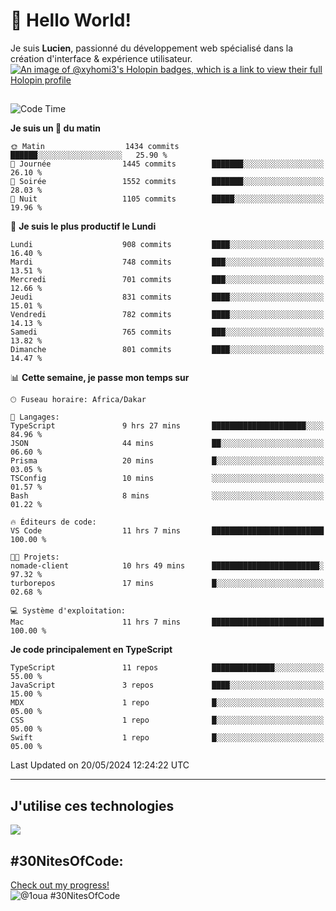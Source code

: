 # 👋 Hello World!

Je suis **Lucien**, passionné du développement web spécialisé dans la création d'interface & expérience utilisateur.
[![An image of @xyhomi3's Holopin badges, which is a link to view their full Holopin profile](https://holopin.me/xyhomi3)](https://holopin.io/@xyhomi3)

##

<!--START_SECTION:waka-->
![Code Time](http://img.shields.io/badge/Code%20Time-1%2C196%20hrs%2046%20mins-blue)

**Je suis un 🐤 du matin** 

```text
🌞 Matin                  1434 commits        ██████░░░░░░░░░░░░░░░░░░░   25.90 % 
🌆 Journée                1445 commits        ███████░░░░░░░░░░░░░░░░░░   26.10 % 
🌃 Soirée                 1552 commits        ███████░░░░░░░░░░░░░░░░░░   28.03 % 
🌙 Nuit                   1105 commits        █████░░░░░░░░░░░░░░░░░░░░   19.96 % 
```
📅 **Je suis le plus productif le Lundi** 

```text
Lundi                    908 commits         ████░░░░░░░░░░░░░░░░░░░░░   16.40 % 
Mardi                    748 commits         ███░░░░░░░░░░░░░░░░░░░░░░   13.51 % 
Mercredi                 701 commits         ███░░░░░░░░░░░░░░░░░░░░░░   12.66 % 
Jeudi                    831 commits         ████░░░░░░░░░░░░░░░░░░░░░   15.01 % 
Vendredi                 782 commits         ████░░░░░░░░░░░░░░░░░░░░░   14.13 % 
Samedi                   765 commits         ███░░░░░░░░░░░░░░░░░░░░░░   13.82 % 
Dimanche                 801 commits         ████░░░░░░░░░░░░░░░░░░░░░   14.47 % 
```


📊 **Cette semaine, je passe mon temps sur** 

```text
🕑︎ Fuseau horaire: Africa/Dakar

💬 Langages: 
TypeScript               9 hrs 27 mins       █████████████████████░░░░   84.96 % 
JSON                     44 mins             ██░░░░░░░░░░░░░░░░░░░░░░░   06.60 % 
Prisma                   20 mins             █░░░░░░░░░░░░░░░░░░░░░░░░   03.05 % 
TSConfig                 10 mins             ░░░░░░░░░░░░░░░░░░░░░░░░░   01.57 % 
Bash                     8 mins              ░░░░░░░░░░░░░░░░░░░░░░░░░   01.22 % 

🔥 Éditeurs de code: 
VS Code                  11 hrs 7 mins       █████████████████████████   100.00 % 

🐱‍💻 Projets: 
nomade-client            10 hrs 49 mins      ████████████████████████░   97.32 % 
turborepos               17 mins             █░░░░░░░░░░░░░░░░░░░░░░░░   02.68 % 

💻 Système d'exploitation: 
Mac                      11 hrs 7 mins       █████████████████████████   100.00 % 
```

**Je code principalement en TypeScript** 

```text
TypeScript               11 repos            ██████████████░░░░░░░░░░░   55.00 % 
JavaScript               3 repos             ████░░░░░░░░░░░░░░░░░░░░░   15.00 % 
MDX                      1 repo              █░░░░░░░░░░░░░░░░░░░░░░░░   05.00 % 
CSS                      1 repo              █░░░░░░░░░░░░░░░░░░░░░░░░   05.00 % 
Swift                    1 repo              █░░░░░░░░░░░░░░░░░░░░░░░░   05.00 % 
```




 Last Updated on 20/05/2024 12:24:22 UTC
<!--END_SECTION:waka-->
---

## J'utilise ces technologies

<p align="left">
  <a href="https://skillicons.dev">
    <img src="https://skillicons.dev/icons?i=ts,js,md,scss,tailwind,react,redux,docker,express,astro,vite,nextjs,vercel,figma,ableton" />
  </a>
</p>

## #30NitesOfCode:
  [Check out my progress!](https://www.codedex.io/@1oua/30-nites-of-code)  
  ![@1oua #30NitesOfCode](https://www.codedex.io/api/petStatus?user=1oua)
